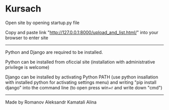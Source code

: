 # Kursach

Open site by opening startup.py file

Copy and paste link "http://127.0.0.1:8000/upload_and_list.html/" into your browser to enter site

---

Python and Django are required to be installed.

Python can be installed from oficcial site (installation with administrative privilege is welcome)

Django can be installed by activating Python PATH (use python insallation with installed python for activating settings menu) and writing
"pip install django"
into the command line (to open press win+r and write down "cmd")

---

Made by
Romanov Aleksandr
Kamatali Alina

